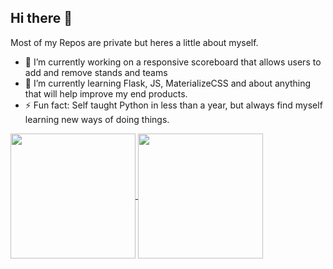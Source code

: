 ## Hi there 👋

Most of my Repos are private but heres a little about myself.
- 🔭 I’m currently working on a responsive scoreboard that allows users to add and remove stands and teams
- 🌱 I’m currently learning Flask, JS, MaterializeCSS and about anything that will help improve my end products.
- ⚡ Fun fact: Self taught Python in less than a year, but always find myself learning new ways of doing things.

<!--
**SpaceWaffle42/SpaceWaffle42** is a ✨ _special_ ✨ repository because its `README.md` (this file) appears on your GitHub profile.

Here are some ideas to get you started:

- 🔭 I’m currently working on ...
- 🌱 I’m currently learning ...
- 👯 I’m looking to collaborate on ...
- 🤔 I’m looking for help with ...
- 💬 Ask me about ...
- 📫 How to reach me: ...
- 😄 Pronouns: ...
- ⚡ Fun fact: ...
-->

<a href="https://github.com/anuraghazra/github-readme-stats">
  <img height=200 align="center" src="https://github-readme-stats.vercel.app/api?username=SpaceWaffle42&show_icons=true&theme=Dracula" />
</a>
<a href="https://github.com/anuraghazra/convoychat">
  <img height=200 align="center" src="https://github-readme-stats.vercel.app/api/top-langs?username=SpaceWaffle42&layout=compact&langs_count=8&card_width=320&show_icons=true&theme=Dracula" />
</a>
